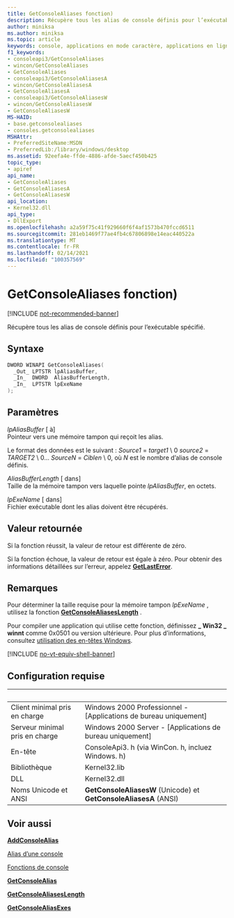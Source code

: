 ```yaml
---
title: GetConsoleAliases fonction)
description: Récupère tous les alias de console définis pour l’exécutable spécifié.
author: miniksa
ms.author: miniksa
ms.topic: article
keywords: console, applications en mode caractère, applications en ligne de commande, applications de terminal, API console
f1_keywords:
- consoleapi3/GetConsoleAliases
- wincon/GetConsoleAliases
- GetConsoleAliases
- consoleapi3/GetConsoleAliasesA
- wincon/GetConsoleAliasesA
- GetConsoleAliasesA
- consoleapi3/GetConsoleAliasesW
- wincon/GetConsoleAliasesW
- GetConsoleAliasesW
MS-HAID:
- base.getconsolealiases
- consoles.getconsolealiases
MSHAttr:
- PreferredSiteName:MSDN
- PreferredLib:/library/windows/desktop
ms.assetid: 92eefa4e-ffde-4886-afde-5aecf450b425
topic_type:
- apiref
api_name:
- GetConsoleAliases
- GetConsoleAliasesA
- GetConsoleAliasesW
api_location:
- Kernel32.dll
api_type:
- DllExport
ms.openlocfilehash: a2a59f75c41f929660f6f4af1573b470fccd6511
ms.sourcegitcommit: 281eb1469f77ae4fb4c67806898e14eac440522a
ms.translationtype: MT
ms.contentlocale: fr-FR
ms.lasthandoff: 02/14/2021
ms.locfileid: "100357569"
---
```

# <a name="getconsolealiases-function"></a>GetConsoleAliases fonction)

[!INCLUDE [not-recommended-banner](./includes/not-recommended-banner.md)]

Récupère tous les alias de console définis pour l’exécutable spécifié.

## <a name="syntax"></a>Syntaxe

```C
DWORD WINAPI GetConsoleAliases(
  _Out_ LPTSTR lpAliasBuffer,
  _In_  DWORD  AliasBufferLength,
  _In_  LPTSTR lpExeName
);
```

## <a name="parameters"></a>Paramètres

*lpAliasBuffer* \[ à\]  
Pointeur vers une mémoire tampon qui reçoit les alias.

Le format des données est le suivant : *Source1* = *target1* \\ 0 *source2* = *TARGET2* \\ 0... *SourceN* = *Ciblen* \\ 0, où *N* est le nombre d’alias de console définis.

*AliasBufferLength* \[ dans\]  
Taille de la mémoire tampon vers laquelle pointe *lpAliasBuffer*, en octets.

*lpExeName* \[ dans\]  
Fichier exécutable dont les alias doivent être récupérés.

## <a name="return-value"></a>Valeur retournée

Si la fonction réussit, la valeur de retour est différente de zéro.

Si la fonction échoue, la valeur de retour est égale à zéro. Pour obtenir des informations détaillées sur l’erreur, appelez [**GetLastError**](/windows/win32/api/errhandlingapi/nf-errhandlingapi-getlasterror).

## <a name="remarks"></a>Remarques

Pour déterminer la taille requise pour la mémoire tampon *lpExeName* , utilisez la fonction [**GetConsoleAliasesLength**](getconsolealiaseslength.md) .

Pour compiler une application qui utilise cette fonction, définissez **\_ Win32 \_ winnt** comme 0x0501 ou version ultérieure. Pour plus d’informations, consultez [utilisation des en-têtes Windows](/windows/win32/winprog/using-the-windows-headers).

[!INCLUDE [no-vt-equiv-shell-banner](./includes/no-vt-equiv-shell-banner.md)]

## <a name="requirements"></a>Configuration requise

| &nbsp; | &nbsp; |
|-|-|
| Client minimal pris en charge | Windows 2000 Professionnel - \[Applications de bureau uniquement\] |
| Serveur minimal pris en charge | Windows 2000 Server - \[Applications de bureau uniquement\] |
| En-tête | ConsoleApi3. h (via WinCon. h, incluez Windows. h) |
| Bibliothèque | Kernel32.lib |
| DLL | Kernel32.dll |
| Noms Unicode et ANSI | **GetConsoleAliasesW** (Unicode) et **GetConsoleAliasesA** (ANSI) |

## <a name="see-also"></a>Voir aussi

[**AddConsoleAlias**](addconsolealias.md)

[Alias d’une console](console-aliases.md)

[Fonctions de console](console-functions.md)

[**GetConsoleAlias**](getconsolealias.md)

[**GetConsoleAliasesLength**](getconsolealiaseslength.md)

[**GetConsoleAliasExes**](getconsolealiasexes.md)